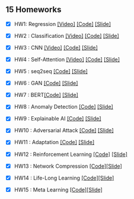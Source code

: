 ## 15 Homeworks

  - [x] HW1: Regression [[Video]](https://youtu.be/cFIImk_yBTg) 
[[Code]](https://github.com/datawhalechina/leedl-tutorial/blob/master/Homework/HW1_Regression/HW1_Regression.ipynb) 
[[Slide]](https://github.com/datawhalechina/leedl-tutorial/blob/master/Homework/HW1_Regression/HW1_Regression.pdf)

  - [x] HW2 : Classification [[Video]](https://youtu.be/FxuPF4vjga4)
[[Code]](https://github.com/datawhalechina/leedl-tutorial/blob/master/Homework/HW2_Classification/HW2_Classification.ipynb) 
[[Slide]](https://github.com/datawhalechina/leedl-tutorial/blob/master/Homework/HW2_Classification/HW2_Classification.pdf)

  - [x] HW3 : CNN [[Video]](https://youtu.be/GXLwjQ_O50g)
[[Code]](https://github.com/datawhalechina/leedl-tutorial/blob/master/Homework/HW3_CNN/HW3_CNN.ipynb) 
[[Slide]](https://github.com/datawhalechina/leedl-tutorial/blob/master/Homework/HW3_CNN/HW3_CNN.pdf)

  - [x] HW4 : Self-Attention [[Video]](https://youtu.be/-KbD40w9-Io) 
[[Code]](https://github.com/datawhalechina/leedl-tutorial/blob/master/Homework/HW4_Self-Attention/HW4_Self-Attention.ipynb) 
[[Slide]](https://github.com/datawhalechina/leedl-tutorial/blob/master/Homework/HW4_Self-Attention/HW4_Self-Attention.pdf)

  - [x] HW5 : seq2seq [[Code]](https://github.com/qiwang067/easy_ml_book/blob/master/Homework/HW5_seq2seq/HW05_seq2seq.ipynb)
[[Slide]](https://github.com/datawhalechina/leedl-tutorial/blob/master/Homework/HW5_seq2seq/HW05.pdf)

  - [x] HW6 : GAN [[Code]](https://github.com/datawhalechina/leedl-tutorial/blob/master/Homework/HW6_GAN/HW06_GAN.ipynb)
[[Slide]](https://github.com/datawhalechina/leedl-tutorial/blob/master/Homework/HW6_GAN/HW06.pdf)

  - [x] HW7 : BERT[[Code]](https://github.com/datawhalechina/leedl-tutorial/blob/master/Homework/HW7_Bert/HW07-Bert.ipynb)
[[Slide]](https://github.com/datawhalechina/leedl-tutorial/blob/master/Homework/HW7_Bert/HW07.pdf)

  - [x] HW8 : Anomaly Detection [[Code]](https://github.com/datawhalechina/leedl-tutorial/blob/master/Homework/HW8_AbnormalDetect/HW08_AbnormalDetect.ipynb) 
[[Slide]](https://github.com/datawhalechina/leedl-tutorial/blob/master/Homework/HW8_AbnormalDetect/HW08.pdf)
  
  - [x] HW9 : Explainable AI [[Code]](https://github.com/datawhalechina/leedl-tutorial/blob/master/Homework/HW9_ExplainableAI/HW09-ExplainableAI.ipynb)
[[Slide]](https://github.com/datawhalechina/leedl-tutorial/blob/master/Homework/HW9_ExplainableAI/HW09.pdf)
  
  - [x] HW10 : Adversarial Attack [[Code]](https://github.com/datawhalechina/leedl-tutorial/blob/master/Homework/HW10_AdversarialAttack/HW10-AdversarialAttack.ipynb)
[[Slide]](https://github.com/datawhalechina/leedl-tutorial/blob/master/Homework/HW10_AdversarialAttack/HW10.pdf)
  
  - [x] HW11 : Adaptation [[Code]](https://github.com/datawhalechina/leedl-tutorial/blob/master/Homework/HW11_Adaptation/HW11-Adaptation.ipynb)
[[Slide]](https://github.com/datawhalechina/leedl-tutorial/blob/master/Homework/HW11_Adaptation/HW11-Adaptation.pdf)
  
  - [x] HW12 : Reinforcement Learning [[Code]](https://github.com/datawhalechina/leedl-tutorial/blob/master/Homework/HW12_RL/HW12-RL.ipynb)
[[Slide]](https://github.com/datawhalechina/leedl-tutorial/blob/master/Homework/HW12_RL/HW12-RL.pdf)
  
  - [x] HW13 : Network Compression [[Code]](https://github.com/datawhalechina/leedl-tutorial/blob/master/Homework/HW13_NetworkCompress/HW13-networkCompress.ipynb)[[Slide]](https://github.com/datawhalechina/leedl-tutorial/blob/master/Homework/HW13_NetworkCompress/HW13.pdf)
 
  - [x] HW14 : Life-Long Learning [[Code]](https://github.com/datawhalechina/leedl-tutorial/blob/master/Homework/HW14_LifeLongML/HW14-LifeLongMachineLearning.ipynb)[[Slide]](https://github.com/datawhalechina/leedl-tutorial/blob/master/Homework/HW14_LifeLongML/HW14.pdf)
  
  - [x] HW15 : Meta Learning [[Code]](https://github.com/datawhalechina/leedl-tutorial/blob/master/Homework/HW15_MetaLearning/HW15-MetaLearning.ipynb)[[Slide]](https://github.com/datawhalechina/leedl-tutorial/blob/master/Homework/HW15_MetaLearning/HW15.pdf)

